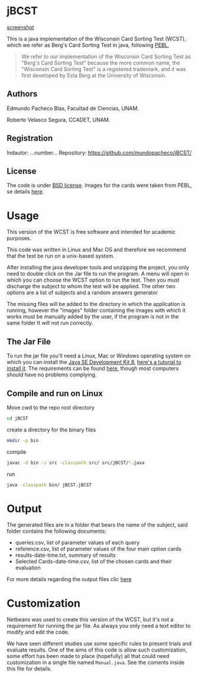 # jBCST #

[screenshot](img/sample.png)

This is a java implementation of the Wisconsin Card Sorting Test (WCST), which we refer as Berg's Card Sorting Test in java, following [PEBL](http://pebl.sourceforge.net/wiki/index.php/Berg's_Card_Sorting_Test),

> We refer to our implementation of the Wisconsin Card Sorting Test as
> "Berg's Card Sorting Test" because the more common name, the
> "Wisconsin Card Sorting Test" is a registered trademark, and it was
> first developed by Esta Berg at the University of Wisconsin.

## Authors

Edmundo Pacheco Blas, Facultad de Ciencias, UNAM.

Roberto Velasco Segura, CCADET, UNAM.

## Registration #

Indautor: ...number...
Repository: https://github.com/mundopacheco/jBCST/

## License

The code is under [BSD license](license.txt). Images for the cards
were taken from PEBL, se details [here](ImagesCardName/readme.md).

# Usage #

This version of the WCST is free software and intended for academic purposes.

This code was written in Linux and Mac OS and therefore we recommend that
the test be run on a unix-based system.

After installing the java developer tools and unzipping the project,
you only need to double click on the Jar file to run the program. A menu
will open in which you can choose the WCST option to run the test.
Then you must discharge the subject to whom the test will be applied.
The other two options are a list of subjects and a random answers generator

The missing files will be added to the directory in which the application is
running, however the "images" folder containing the images with which it works
must be manually added by the user, if the program is not in the same folder
It will not run correctly.

## The Jar File ##

To run the jar file you'll need a Linux, Mac or Windows operating
system on which  you can install the
[Java SE Development Kit 8](http://www.oracle.com/technetwork/java/javase/downloads/jdk8-downloads-2133151.html),
[here's a tutorial to install it](https://www.youtube.com/watch?v=evoLlsLFn10).
The requirements can be found
[here](http://www.oracle.com/technetwork/java/javase/certconfig-2095354.html),
though most computers should have no problems complying.

## Compile and run on Linux ##

Move cwd to the repo root directory
```bash
cd jBCST
```
create a directory for the binary files
```bash
mkdir -p bin
```
compile
```bash
javac -d bin -s src -classpath src/ src/jBCST/*.java
```
run
```bash
java -classpath bin/ jBCST.jBCST
```

# Output

The generated files are in a folder that bears the name of the subject, said
folder contains the following documents:

- queries.csv, list of parameter values of each query
- reference.csv, list of parameter values of the four main option cards
- results-date-time.txt, summary of results
- Selected Cards-date-time.csv, list of the chosen cards and their evaluation

For more details regarding the output files clic [here](output.md)

# Customization #

Netbeans was used to create this version of the WCST, but it's not a requirement
for running the jar file. As always you only need a text editor to modify
and edit the code.

We have seen different studies use some specific rules to present
trials and evaluate results. One of the aims of this code is allow
such customization, some effort has been made to place (hopefully) all
that could need customization in a single file named
`Manual.java`. See the coments inside this file for details.
